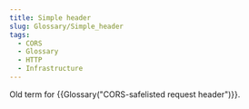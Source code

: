 ```yaml
---
title: Simple header
slug: Glossary/Simple_header
tags:
  - CORS
  - Glossary
  - HTTP
  - Infrastructure
---
```


Old term for {{Glossary("CORS-safelisted request header")}}.
